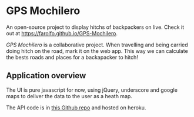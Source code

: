 # GPS Mochilero

An open-source project to display hitchs of backpackers on live. Check it out at https://farolfo.github.io/GPS-Mochilero.

_GPS Mochilero_ is a collaborative project. When travelling and being carried doing hitch on the road, mark it on the web app. This way we can calculate the bests roads and places for a backapacker to hitch!

## Application overview

The UI is pure javascript for now, using jQuery, underscore and google maps to deliver the data to the user as a heath map.

The API code is in [this Github repo](https://github.com/farolfo/mochilero-api) and hosted on heroku.
